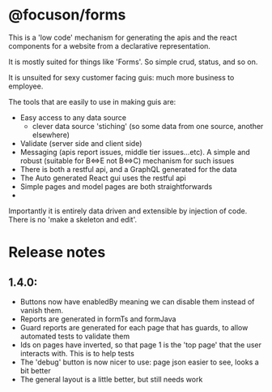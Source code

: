 # @focuson/forms

This is a 'low code' mechanism for generating the apis and the react components for a website from a declarative representation. 

It is mostly suited for things like 'Forms'. So simple crud, status, and so on.

It is unsuited for sexy customer facing guis: much more business to employee.

The tools that are easily to use in making guis are:
* Easy access to any data source
  * clever data source 'stiching' (so some data from one source, another elsewhere)
* Validate (server side and client side)
* Messaging (apis report issues, middle tier issues...etc). A simple and robust (suitable for B<=>E not B<=>C) mechanism for such issues
* There is both a restful api, and a GraphQL generated for the data
* The Auto generated React gui uses the restful api
* Simple pages and model pages are both straightforwards
* 
Importantly it is entirely data driven and extensible by injection of code. There is no  'make a skeleton and edit'. 


# Release notes
## 1.4.0:
* Buttons now have enabledBy meaning we can disable them instead of vanish them.
* Reports are generated in formTs and formJava
* Guard reports are generated for each page that has guards, to allow automated tests to validate them
* Ids on pages have inverted, so that page 1 is the 'top page' that the user interacts with. This is to help tests
* The 'debug' button is now nicer to use: page json easier to see, looks a bit better
* The general layout is a little better, but still needs work

 